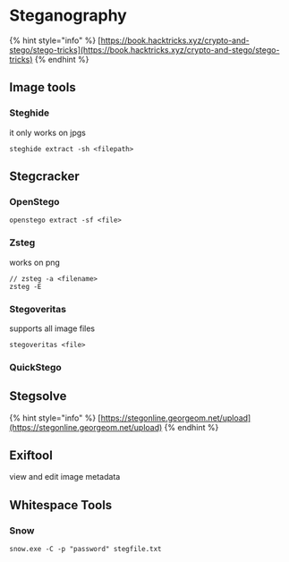 # Steganography

{% hint style="info" %}
[https://book.hacktricks.xyz/crypto-and-stego/stego-tricks](https://book.hacktricks.xyz/crypto-and-stego/stego-tricks)
{% endhint %}

## Image tools

### Steghide

it only works on jpgs

```
steghide extract -sh <filepath>
```

## Stegcracker

### OpenStego

```
openstego extract -sf <file>
```

### Zsteg

works on png

```
// zsteg -a <filename>
zsteg -E 
```

### Stegoveritas

supports all image files

```
stegoveritas <file>
```

### QuickStego

## Stegsolve

{% hint style="info" %}
[https://stegonline.georgeom.net/upload](https://stegonline.georgeom.net/upload)
{% endhint %}



## Exiftool

view and edit image metadata

##

## Whitespace Tools

### Snow

```
snow.exe -C -p "password" stegfile.txt
```
